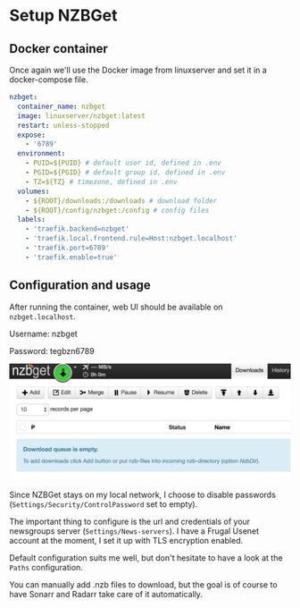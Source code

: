 # Setup NZBGet

## Docker container

Once again we'll use the Docker image from linuxserver and set it in a docker-compose file.

```yaml
nzbget:
  container_name: nzbget
  image: linuxserver/nzbget:latest
  restart: unless-stopped
  expose:
    - '6789'
  environment:
    - PUID=${PUID} # default user id, defined in .env
    - PGID=${PGID} # default group id, defined in .env
    - TZ=${TZ} # timezone, defined in .env
  volumes:
    - ${ROOT}/downloads:/downloads # download folder
    - ${ROOT}/config/nzbget:/config # config files
  labels:
    - 'traefik.backend=nzbget'
    - 'traefik.local.frontend.rule=Host:nzbget.localhost'
    - 'traefik.port=6789'
    - 'traefik.enable=true'
```

## Configuration and usage

After running the container, web UI should be available on `nzbget.localhost`.

Username: nzbget

Password: tegbzn6789

![NZBGet](img/nzbget_empty.png)

Since NZBGet stays on my local network, I choose to disable passwords (`Settings/Security/ControlPassword` set to empty).

The important thing to configure is the url and credentials of your newsgroups server (`Settings/News-servers`). I have a Frugal Usenet account at the moment, I set it up with TLS encryption enabled.

Default configuration suits me well, but don't hesitate to have a look at the `Paths` configuration.

You can manually add .nzb files to download, but the goal is of course to have Sonarr and Radarr take care of it automatically.

